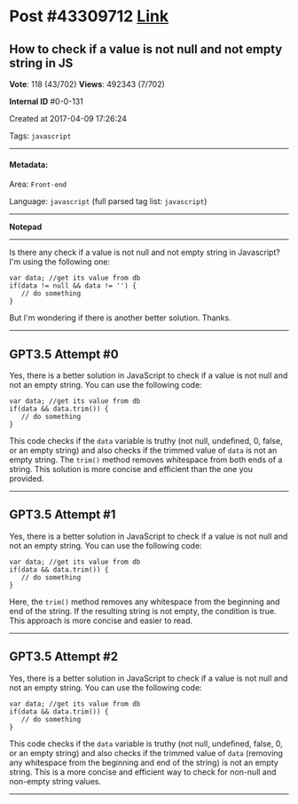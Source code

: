 
# Post \#43309712 [Link](https://stackoverflow.com/questions/43309712/)

## How to check if a value is not null and not empty string in JS

**Vote**: 118 (43/702) **Views**: 492343 (7/702) 

**Internal ID** \#0-0-131

Created at 2017-04-09 17:26:24

Tags: `javascript`

----------

#### Metadata:

Area: `Front-end`

Language: `javascript` (full parsed tag list: `javascript`)

----------

**Notepad**


----------

Is there any check if a value is not null and not empty string in Javascript? I'm using the following one:

```
var data; //get its value from db 
if(data != null && data != '') {
   // do something
}
```


But I'm wondering if there is another better solution. Thanks.


----------
        
## GPT3.5 Attempt \#0

Yes, there is a better solution in JavaScript to check if a value is not null and not an empty string. You can use the following code:

```
var data; //get its value from db 
if(data && data.trim()) {
   // do something
}
```

This code checks if the `data` variable is truthy (not null, undefined, 0, false, or an empty string) and also checks if the trimmed value of `data` is not an empty string. The `trim()` method removes whitespace from both ends of a string. This solution is more concise and efficient than the one you provided.

--------

## GPT3.5 Attempt \#1

Yes, there is a better solution in JavaScript to check if a value is not null and not an empty string. You can use the following code:

```
var data; //get its value from db 
if(data && data.trim()) {
   // do something
}
```

Here, the `trim()` method removes any whitespace from the beginning and end of the string. If the resulting string is not empty, the condition is true. This approach is more concise and easier to read.

--------

## GPT3.5 Attempt \#2

Yes, there is a better solution in JavaScript to check if a value is not null and not an empty string. You can use the following code:

```
var data; //get its value from db 
if(data && data.trim()) {
   // do something
}
```

This code checks if the `data` variable is truthy (not null, undefined, false, 0, or an empty string) and also checks if the trimmed value of `data` (removing any whitespace from the beginning and end of the string) is not an empty string. This is a more concise and efficient way to check for non-null and non-empty string values.

--------
